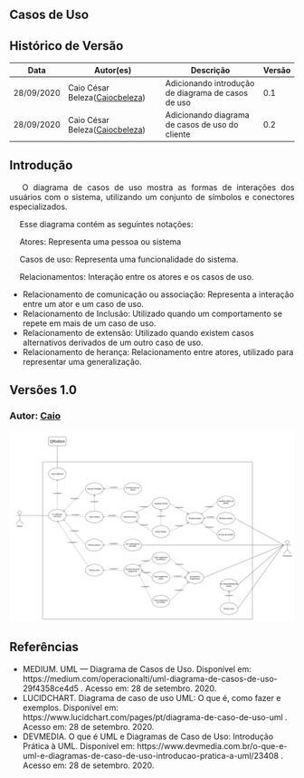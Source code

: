 ## Casos de Uso
## Histórico de Versão

<table>
  <thead>
    <tr>
      <th>Data</th>
      <th>Autor(es)</th>
      <th>Descrição</th>
      <th>Versão</th>
    </tr>
  </thead>

  <tbody>
    <tr>
      <td>28/09/2020</td>
      <td>
        Caio César Beleza(<a target="blank" href="https://github.com/Caiocbeleza">Caiocbeleza</a>)
      </td>
      <td>Adicionando introdução de diagrama de casos de uso </td>
      <td>0.1</td>
    </tr>
    <tr>
      <td>28/09/2020</td>
      <td>
        Caio César Beleza(<a target="blank" href="https://github.com/Caiocbeleza">Caiocbeleza</a>)
      </td>
      <td>Adicionando diagrama de casos de uso do cliente</td>
      <td>0.2</td>
    </tr>
  </tbody>
</table>

## Introdução

<p align="justify">&emsp;
O diagrama de casos de uso mostra as formas de interações dos usuários com o sistema, utilizando um conjunto de símbolos e conectores especializados.
</p>

<p align="justify">&emsp;
Esse diagrama contém as seguintes notações:
</p>

<p align="justify">&emsp;
Atores: Representa uma pessoa ou sistema
</p>

<p align="justify">&emsp;
Casos de uso: Representa uma funcionalidade do sistema.
</p>

<p align="justify">&emsp;
Relacionamentos: Interação entre os atores e os casos de uso.
<ul>
<li>
Relacionamento de comunicação ou associação: Representa a interação entre um ator e um caso de uso.
</li>
<li>
Relacionamento de Inclusão: Utilizado quando um comportamento se repete em mais de um caso de uso.
</li>
<li>
Relacionamento de extensão: Utilizado quando existem casos alternativos derivados de um outro caso de uso.
</li>
<li>
Relacionamento de herança: Relacionamento entre atores, utilizado para representar uma generalização.
</li>
</ul>
</p>

## Versões 1.0

### Autor: [Caio](https://github.com/Caiocbeleza)

![Diagrama casos de uso cliente](../../images/UML/userCase.png)

## Referências
<ul>
<li>
MEDIUM. UML — Diagrama de Casos de Uso. Disponível em: https://medium.com/operacionalti/uml-diagrama-de-casos-de-uso-29f4358ce4d5 . Acesso em: 28 de setembro. 2020.
</li>
<li>
LUCIDCHART.
Diagrama de caso de uso UML: O que é, como fazer e exemplos. Disponível em: https://www.lucidchart.com/pages/pt/diagrama-de-caso-de-uso-uml . Acesso em: 28 de setembro. 2020.
</li>
<li>
DEVMEDIA. O que é UML e Diagramas de Caso de Uso: Introdução Prática à UML. Disponível em: https://www.devmedia.com.br/o-que-e-uml-e-diagramas-de-caso-de-uso-introducao-pratica-a-uml/23408 . Acesso em: 28 de setembro. 2020.
</li>
</ul>
